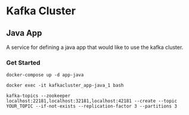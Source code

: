 # Kafka Cluster

## Java App

A service for defining a java app that would like to use the kafka cluster.

### Get Started

`docker-compose up -d app-java`

`docker exec -it kafkacluster_app-java_1 bash`

`kafka-topics --zookeeper localhost:22181,localhost:32181,localhost:42181 --create --topic YOUR_TOPIC --if-not-exists --replication-factor 3 --partitions 3`

